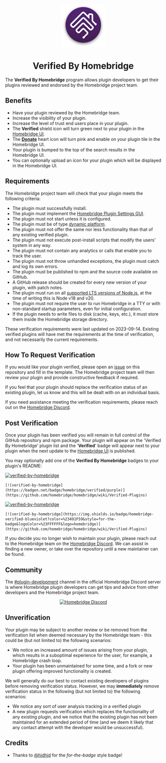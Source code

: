 <p align="center">
  <a href="https://github.com/homebridge/homebridge"><img src="https://raw.githubusercontent.com/homebridge/branding/latest/logos/homebridge-color-round-stylized.png" height="140"></a>
</p>

<span align="center">

# Verified By Homebridge

</span>

The **Verified By Homebridge** program allows plugin developers to get their plugins reviewed and endorsed by the Homebridge project team.

## Benefits

* Have your plugin reviewed by the Homebridge team.
* Increase the visibility of your plugin.
* Increase the level of trust end users place in your plugin.
* The **Verified** shield icon will turn green next to your plugin in the [Homebridge UI](https://github.com/oznu/homebridge-config-ui-x).
* The [**Donate**](https://github.com/oznu/homebridge-config-ui-x/wiki/Developers:-Donation-Links) heart icon will turn pink and enable on your plugin tile in the Homebridge UI.
* Your plugin is bumped to the top of the search results in the Homebridge UI.
* You can optionally upload an icon for your plugin which will be displayed in the Homebridge UI.

## Requirements

The Homebridge project team will check that your plugin meets the following criteria:

* The plugin must successfully install.
* The plugin must implement the [Homebridge Plugin Settings GUI](https://developers.homebridge.io/#/config-schema).
* The plugin must not start unless it is configured.
* The plugin must be of type [dynamic platform](https://developers.homebridge.io/#/#dynamic-platform-template).
* The plugin must not offer the same nor less functionality than that of any existing verified plugin.
* The plugin must not execute post-install scripts that modify the users' system in any way.
* The plugin must not contain any analytics or calls that enable you to track the user.
* The plugin must not throw unhandled exceptions, the plugin must catch and log its own errors.
* The plugin must be published to npm and the source code available on GitHub.
* A GitHub release should be created for every new version of your plugin, with patch notes.
* The plugin must run on all [supported LTS versions of Node.js](https://github.com/homebridge/homebridge/wiki/How-To-Update-Node.js), at the time of writing this is Node v18 and v20.
* The plugin must not require the user to run Homebridge in a TTY or with non-standard startup parameters, even for initial configuration.
* If the plugin needs to write files to disk (cache, keys, etc.), it must store them inside the Homebridge storage directory.

These verification requirements were last updated on 2023-09-14. Existing verified plugins will have met the requirements at the time of verification, and not necessarily the current requirements.

## How To Request Verification

If you would like your plugin verified, please open an [issue](https://github.com/homebridge/verified/issues/new/choose) on this repository and fill in the template. The Homebridge project team will then review your plugin and provide constructive feedback if required.

If you feel that your plugin should replace the verification status of an existing plugin, let us know and this will be dealt with on an individual basis.

If you need assistance meeting the verification requirements, please reach out on the [Homebridge Discord](https://discord.gg/A7nCjbz).

## Post Verification

Once your plugin has been verified you will remain in full control of the GitHub repository and npm package. Your plugin will appear on the 'Verified By Homebridge' plugin list and the '**Verified**' badge will appear next to your plugin when the next update to the [Homebridge UI](https://github.com/oznu/homebridge-config-ui-x) is published.

You may optionally add one of the **Verified By Homebridge** badges to your plugin's README:

[![verified-by-homebridge](https://badgen.net/badge/homebridge/verified/purple)](https://github.com/homebridge/homebridge/wiki/Verified-Plugins)

```
[![verified-by-homebridge](https://badgen.net/badge/homebridge/verified/purple)](https://github.com/homebridge/homebridge/wiki/Verified-Plugins)
```

[![verified-by-homebridge](https://img.shields.io/badge/homebridge-verified-blueviolet?color=%23491F59&style=for-the-badge&logoColor=%23FFFFFF&logo=homebridge)](https://github.com/homebridge/homebridge/wiki/Verified-Plugins)

```
[![verified-by-homebridge](https://img.shields.io/badge/homebridge-verified-blueviolet?color=%23491F59&style=for-the-badge&logoColor=%23FFFFFF&logo=homebridge)](https://github.com/homebridge/homebridge/wiki/Verified-Plugins)
```

If you decide you no longer wish to maintain your plugin, please reach out to the Homebridge team on the [Homebridge Discord](https://discord.gg/6GUFCb). We can assist in finding a new owner, or take over the repository until a new maintainer can be found.

## Community

The [#plugin-development](https://discord.gg/A7nCjbz) channel in the official Homebridge Discord server is where Homebridge plugin developers can get tips and advice from other developers and the Homebridge project team.

<span align="center">

[![Homebridge Discord](https://discordapp.com/api/guilds/432663330281226270/widget.png?style=banner2)](https://discord.gg/kqNCe2D)

</span>

## Unverification

Your plugin may be subject to another review or be removed from the verification list when deemed necessary by the Homebridge team - this could be (but not limited to) the following scenarios:

- We notice an increased amount of issues arising from your plugin, which results in a suboptimal experience for the user, for example, a Homebridge crash loop.
- Your plugin has been unmaintained for some time, and a fork or new plugin offering improved functionality is created.

We will generally do our best to contact existing developers of plugins before removing verification status. However, we may **immediately** remove verification status in the following (but not limited to) the following scenarios:

- We notice any sort of user analysis tracking in a verified plugin
- A new plugin requests verification which replaces the functionality of any existing plugin, and we notice that the existing plugin has not been maintained for an extended period of time (and we deem it likely that any contact attempt with the developer would be unsuccessful).

## Credits

- Thanks to [@hjdhjd](https://github.com/hjdhjd) for the *for-the-badge* style badge!
